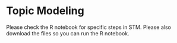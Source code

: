# Topic Modeling
Please check the R notebook for specific steps in STM. Please also download the files so you can run the R notebook.

